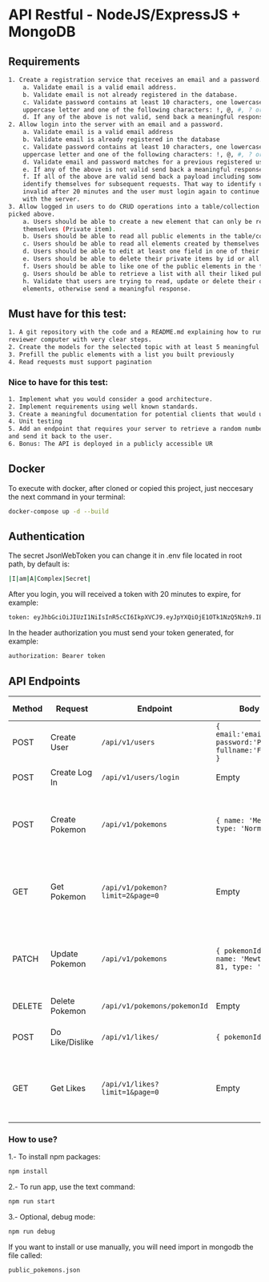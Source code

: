 # API Restful - NodeJS/ExpressJS + MongoDB

## Requirements
```sh
1. Create a registration service that receives an email and a password.
    a. Validate email is a valid email address.
    b. Validate email is not already registered in the database.
    c. Validate password contains at least 10 characters, one lowercase letter, one
    uppercase letter and one of the following characters: !, @, #, ? or ].
    d. If any of the above is not valid, send back a meaningful response.
2. Allow login into the server with an email and a password.
    a. Validate email is a valid email address
    b. Validate email is already registered in the database
    c. Validate password contains at least 10 characters, one lowercase letter, one
    uppercase letter and one of the following characters: !, @, #, ? or ].
    d. Validate email and password matches for a previous registered user.
    e. If any of the above is not valid send back a meaningful response.
    f. If all of the above are valid send back a payload including some way for users to
    identify themselves for subsequent requests. That way to identify users should be
    invalid after 20 minutes and the user must login again to continue communication
    with the server.
3. Allow logged in users to do CRUD operations into a table/collection of the topic you
picked above.
    a. Users should be able to create a new element that can only be retrieved by
    themselves (Private item).
    b. Users should be able to read all public elements in the table/collection.
    c. Users should be able to read all elements created by themselves.
    d. Users should be able to edit at least one field in one of their private items.
    e. Users should be able to delete their private items by id or all at once.
    f. Users should be able to like one of the public elements in the table/collection
    g. Users should be able to retrieve a list with all their liked public elements.
    h. Validate that users are trying to read, update or delete their own private
    elements, otherwise send a meaningful response.
```
## Must have for this test:
```sh
1. A git repository with the code and a README.md explaining how to run the code in the
reviewer computer with very clear steps.
2. Create the models for the selected topic with at least 5 meaningful fields.
3. Prefill the public elements with a list you built previously
4. Read requests must support pagination
```

### Nice to have for this test:
```sh
1. Implement what you would consider a good architecture.
2. Implement requirements using well known standards.
3. Create a meaningful documentation for potential clients that would use the API
4. Unit testing
5. Add an endpoint that requires your server to retrieve a random number from a public API
and send it back to the user.
6. Bonus: The API is deployed in a publicly accessible UR
```

## Docker
To execute with docker, after cloned or copied this project, just neccesary the next command in your terminal:
```sh
docker-compose up -d --build
```

## Authentication
The secret JsonWebToken you can change it in .env file located in root path, by default is:
```sh
|I|am|A|Complex|Secret|
```

After you login, you will received a token with 20 minutes to expire, for example:
```sh
token: eyJhbGciOiJIUzI1NiIsInR5cCI6IkpXVCJ9.eyJpYXQiOjE1OTk1NzQ5Nzh9.IBf_k91pnZq1now5rIOH4SIS8tY1maxo45vOzB2F5oU
```

In the header authorization you must send your token generated, for example:
```sh
authorization: Bearer token
```

## API Endpoints
| Method | Request | Endpoint | Body Example | Succes Response Example | Error Response Example |
| ------ | ------ | ------ | ------ | ------ | ------ |
| POST | Create User | ```/api/v1/users``` |  ``` { email:'email@domain.com', password:'Password!@#?]', fullname:'First LastName' } ``` | ``` ok: true ``` | ``` errors: [ "User email already exists" ] ``` |
| POST | Create Log In | ```/api/v1/users/login``` | Empty | ``` { token: "eyJhbGciOiJIUzI1NiIsInR5cCI6IkpXVCJ9.eyJlbWFpbCI6ImpvaGFuQGpvaGFuLmNvbSIsImlhdCI6MTYyOTcwMjIzOSwiZXhwIjoxNjI5NzAyMjM5fQ.mxHg3gYsbEYXQa7jjziNUIaFodUywlJ6D8syxlUtIKU" } ``` | ``` errors: [ "Invalid email or password, doesnt match" ] ``` |
| POST | Create Pokemon | ```/api/v1/pokemons``` |  ``` { name: 'Mew', level: 80, type: 'Normal' } ``` | ``` { id: "BKOD1V4R0" } ``` | ``` { errors: [ { "name": "TokenExpiredError", "message": "jwt expired", "expiredAt": "2021-08-23T07:16:32.000Z" } ] } ``` |
| GET | Get Pokemon | ```/api/v1/pokemon?limit=2&page=0``` |  Empty | ``` [ { "_id": "e_-SCTOHe", "type": "Normale", "userId": "pyX-ri6_h", "publicAccess": false, "likes": 0, "__v": 0 } ] ``` | ``` { errors: [ { "name": "TokenExpiredError", "message": "jwt expired", "expiredAt": "2021-08-23T07:16:32.000Z" } ] } ``` |
| PATCH | Update Pokemon | ```/api/v1/pokemons``` |  ``` { pokemonId: 'BKOD1V4R0', name: 'Mewtwo', level: 81, type: 'Physic' } ``` | ``` {    "_id": "kpL3fEk9Q",    "name": "Mew",    "type": "Normale",    "userId": "pyX-ri6_h",    "publicAccess": false,    "likes": 0,    "level": 20,    "__v": 0 } ``` | ``` { errors: [ { "name": "TokenExpiredError", "message": "jwt expired", "expiredAt": "2021-08-23T07:16:32.000Z" } ] } ``` |
| DELETE | Delete Pokemon | ```/api/v1/pokemons/pokemonId``` |  Empty | ``` { "id": {  "n": 1, "ok": 1, "deletedCount": 1 } } ``` | ``` { "errors": [ "pokemonId doesnt exists" ] } ``` |
| POST | Do Like/Dislike | ```/api/v1/likes/``` |  ``` { pokemonId: 'a5' } ``` | ``` { "pokemon": { "_id": "a2", "name": "Charizard", "level": 50, "type": "Fire", "userId": null, "likes": 0,   "publicAccess": true }, "like": { "_id": "612385fba81062485a4016ec", "pokemonId": "a2", "userId": "pyX-ri6_h", "__v": 0, "active": false } } ``` | ``` { "errors": [ "You cant give like or dislike to private pokemons" ] } ``` |
| GET | Get Likes | ```/api/v1/likes?limit=1&page=0``` |  Empty | ``` [ { "_id": "612385fba81062485a4016ec",  "pokemonId": "a2",  "userId": "pyX-ri6_h",  "__v": 0,  "active": false } ] ``` | ``` { errors: [ { "name": "TokenExpiredError", "message": "jwt expired", "expiredAt": "2021-08-23T07:16:32.000Z" } ] } ``` |

### How to use?
1.- To install npm packages:
```sh
npm install
```

2.- To run app, use the text command:
```sh
npm run start
```

3.- Optional, debug mode:
```sh
npm run debug
```

If you want to install or use manually, you will need import in mongodb the file called:
```sh
public_pokemons.json
```